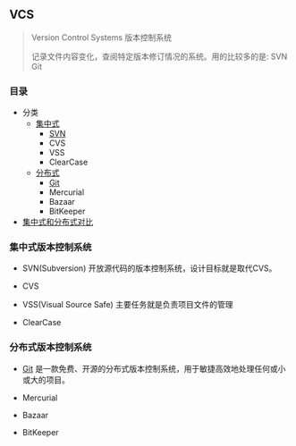 ## VCS

> Version Control Systems 版本控制系统
>
> 记录文件内容变化，查阅特定版本修订情况的系统。用的比较多的是: SVN Git

### 目录
- 分类
    - [集中式](#集中式版本控制系统)
        - [SVN](SVN.md)
        - CVS
        - VSS
        - ClearCase
    - [分布式](#分布式版本控制系统)
        - [Git](Git.md)
        - Mercurial
        - Bazaar
        - BitKeeper
- [集中式和分布式对比](VCS-Classify.md)


### 集中式版本控制系统

- SVN(Subversion) 开放源代码的版本控制系统，设计目标就是取代CVS。

- CVS

- VSS(Visual Source Safe) 主要任务就是负责项目文件的管理

- ClearCase

### 分布式版本控制系统
    
- [Git](Git.md)  是一款免费、开源的分布式版本控制系统，用于敏捷高效地处理任何或小或大的项目。

- Mercurial

- Bazaar

- BitKeeper

